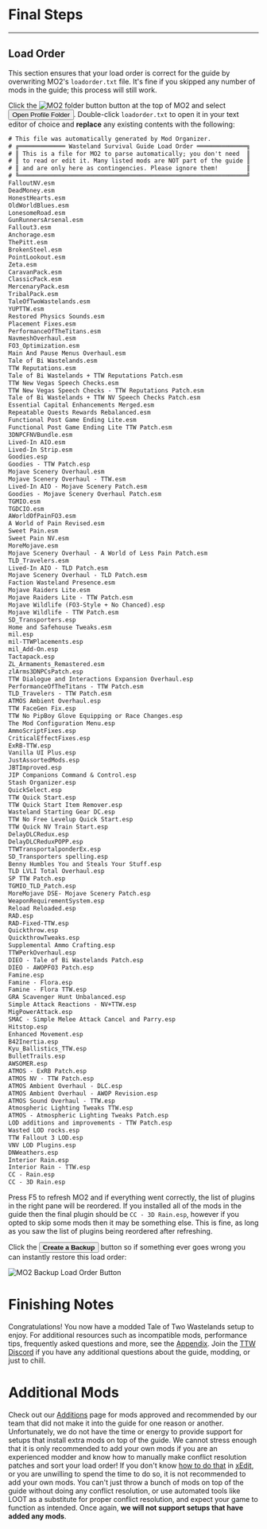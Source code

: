 ﻿# Final Steps 

---

## Load Order

This section ensures that your load order is correct for the guide by overwriting
MO2's `loadorder.txt` file. It's fine if you skipped any number of mods in the guide;
this process will still work.

Click the ![MO2 folder button](../static/img/mo2_folders.webp) button at the top of MO2 and select <button>Open Profile Folder</button>. Double-click `loadorder.txt` to open it in your text editor of choice and **replace** any existing contents with the following:

```txt title="C:\Users<YOUR USERNAME>\AppData\Local\ModOrganizer\TTW\profiles\Default\loadorder.txt"
# This file was automatically generated by Mod Organizer.
# ╔═════════════ Wasteland Survival Guide Load Order ══════════════╗
# ║ This is a file for MO2 to parse automatically; you don't need  ║
# ║ to read or edit it. Many listed mods are NOT part of the guide ║
# ║ and are only here as contingencies. Please ignore them!        ║
# ╚════════════════════════════════════════════════════════════════╝
FalloutNV.esm
DeadMoney.esm
HonestHearts.esm
OldWorldBlues.esm
LonesomeRoad.esm
GunRunnersArsenal.esm
Fallout3.esm
Anchorage.esm
ThePitt.esm
BrokenSteel.esm
PointLookout.esm
Zeta.esm
CaravanPack.esm
ClassicPack.esm
MercenaryPack.esm
TribalPack.esm
TaleOfTwoWastelands.esm
YUPTTW.esm
Restored Physics Sounds.esm
Placement Fixes.esm
PerformanceOfTheTitans.esm
NavmeshOverhaul.esm
FO3_Optimization.esm
Main And Pause Menus Overhaul.esm
Tale of Bi Wastelands.esm
TTW Reputations.esm
Tale of Bi Wastelands + TTW Reputations Patch.esm
TTW New Vegas Speech Checks.esm
TTW New Vegas Speech Checks - TTW Reputations Patch.esm
Tale of Bi Wastelands + TTW NV Speech Checks Patch.esm
Essential Capital Enhancements Merged.esm
Repeatable Quests Rewards Rebalanced.esm
Functional Post Game Ending Lite.esm
Functional Post Game Ending Lite TTW Patch.esm
3DNPCFNVBundle.esm
Lived-In AIO.esm
Lived-In Strip.esm
Goodies.esp
Goodies - TTW Patch.esp
Mojave Scenery Overhaul.esm
Mojave Scenery Overhaul - TTW.esm
Lived-In AIO - Mojave Scenery Patch.esm
Goodies - Mojave Scenery Overhaul Patch.esm
TGMIO.esm
TGDCIO.esm
AWorldOfPainFO3.esm
A World of Pain Revised.esm
Sweet Pain.esm
Sweet Pain NV.esm
MoreMojave.esm
Mojave Scenery Overhaul - A World of Less Pain Patch.esm
TLD_Travelers.esm
Lived-In AIO - TLD Patch.esm
Mojave Scenery Overhaul - TLD Patch.esm
Faction Wasteland Presence.esm
Mojave Raiders Lite.esm
Mojave Raiders Lite - TTW Patch.esm
Mojave Wildlife (FO3-Style + No Chanced).esp
Mojave Wildlife - TTW Patch.esm
SD_Transporters.esp
Home and Safehouse Tweaks.esm
mil.esp
mil-TTWPlacements.esp
mil_Add-On.esp
Tactapack.esp
ZL_Armaments_Remastered.esm
zlArms3DNPCsPatch.esp
TTW Dialogue and Interactions Expansion Overhaul.esp
PerformanceOfTheTitans - TTW Patch.esm
TLD_Travelers - TTW Patch.esm
ATMOS Ambient Overhaul.esp
TTW FaceGen Fix.esp
TTW No PipBoy Glove Equipping or Race Changes.esp
The Mod Configuration Menu.esp
AmmoScriptFixes.esp
CriticalEffectFixes.esp
ExRB-TTW.esp
Vanilla UI Plus.esp
JustAssortedMods.esp
JBTImproved.esp
JIP Companions Command & Control.esp
Stash Organizer.esp
QuickSelect.esp
TTW Quick Start.esp
TTW Quick Start Item Remover.esp
Wasteland Starting Gear DC.esp
TTW No Free Levelup Quick Start.esp
TTW Quick NV Train Start.esp
DelayDLCRedux.esp
DelayDLCReduxPOPP.esp
TTWTransportalponderEx.esp
SD_Transporters spelling.esp
Benny Humbles You and Steals Your Stuff.esp
TLD LVLI Total Overhaul.esp
SP TTW Patch.esp
TGMIO_TLD_Patch.esp
MoreMojave DSE- Mojave Scenery Patch.esp
WeaponRequirementSystem.esp
Reload Reloaded.esp
RAD.esp
RAD-Fixed-TTW.esp
Quickthrow.esp
QuickthrowTweaks.esp
Supplemental Ammo Crafting.esp
TTWPerkOverhaul.esp
DIEO - Tale of Bi Wastelands Patch.esp
DIEO - AWOPFO3 Patch.esp
Famine.esp
Famine - Flora.esp
Famine - Flora TTW.esp
GRA Scavenger Hunt Unbalanced.esp
Simple Attack Reactions - NV+TTW.esp
MigPowerAttack.esp
SMAC - Simple Melee Attack Cancel and Parry.esp
Hitstop.esp
Enhanced Movement.esp
B42Inertia.esp
Kyu_Ballistics_TTW.esp
BulletTrails.esp
AWSOMER.esp
ATMOS - ExRB Patch.esp
ATMOS NV - TTW Patch.esp
ATMOS Ambient Overhaul - DLC.esp
ATMOS Ambient Overhaul - AWOP Revision.esp
ATMOS Sound Overhaul - TTW.esp
Atmospheric Lighting Tweaks TTW.esp
ATMOS - Atmospheric Lighting Tweaks Patch.esp
LOD additions and improvements - TTW Patch.esp
Wasted LOD rocks.esp
TTW Fallout 3 LOD.esp
VNV LOD Plugins.esp
DNWeathers.esp
Interior Rain.esp
Interior Rain - TTW.esp
CC - Rain.esp
CC - 3D Rain.esp
```

Press F5 to refresh MO2 and if everything went correctly, the list of plugins in the right pane will be reordered. If you installed all of the mods in the guide then the final plugin should be `CC - 3D Rain.esp`, however if you opted to skip some mods then it may be something else. This is fine, as long as you saw the list of plugins being reordered after refreshing.

Click the <button>**Create a Backup**</button> button so if something ever goes wrong you can instantly restore this load order:

![MO2 Backup Load Order Button](../static/img/backup.webp)

# Finishing Notes

Congratulations! You now have a modded Tale of Two Wastelands setup to enjoy. For additional resources such as incompatible mods, performance tips, frequently asked questions and more, see the [Appendix](appendix). Join the [TTW Discord](https://discord.gg/taleoftwowastelands) if you have any additional questions about the guide, modding, or just to chill.

# Additional Mods

Check out our [Additions](additions) page for mods approved and recommended by our team that did not make it into the guide for one reason or another. Unfortunately, we do not have the time or energy to provide support for setups that install extra mods on top of the guide. We cannot stress enough that it is only recommended to add your own mods if you are an experienced modder and know how to manually make conflict resolution patches and sort your load order! If you don't know [how to do that](https://moddinglinked.com/themethod.html) in [xEdit](https://moddinglinked.com/xedit.html), or you are unwilling to spend the time to do so, it is not recommended to add your own mods. You can't just throw a bunch of mods on top of the guide without doing any conflict resolution, or use automated tools like LOOT as a substitute for proper conflict resolution, and expect your game to function as intended. Once again, **we will not support setups that have added any mods**.
